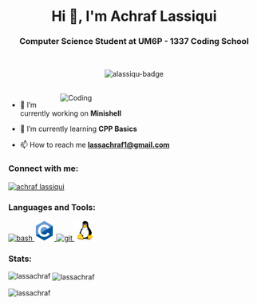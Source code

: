 <h1 align="center">Hi 👋, I'm Achraf Lassiqui</h1>
<h3 align="center">Computer Science Student at UM6P - 1337 Coding School</h3>
<br>
<p align="center"><img alt="alassiqu-badge" src="https://badge.mediaplus.ma/darkblue/alassiqu" ></p>
<br>
<img align="right" alt="Coding" width="400" src="https://camo.githubusercontent.com/7de37139d0b4c1ce40865e799b446c0e963a3dd8fb68d239707237c40604fa3d/68747470733a2f2f63646e2e6472696262626c652e636f6d2f75736572732f3733303730332f73637265656e73686f74732f363538313234332f6176656e746f2e676966">

- 🔭 I’m currently working on **Minishell**

- 🌱 I’m currently learning **CPP Basics**

- 📫 How to reach me **lassachraf1@gmail.com**

<h3 align="left">Connect with me:</h3>
<p align="left">
<a href="https://linkedin.com/in/achraf lassiqui" target="blank"><img align="center" src="https://raw.githubusercontent.com/rahuldkjain/github-profile-readme-generator/master/src/images/icons/Social/linked-in-alt.svg" alt="achraf lassiqui" height="30" width="40" /></a>
</p>

<h3 align="left">Languages and Tools:</h3>
<p align="left"> <a href="https://www.gnu.org/software/bash/" target="_blank" rel="noreferrer"> <img src="https://www.vectorlogo.zone/logos/gnu_bash/gnu_bash-icon.svg" alt="bash" width="40" height="40"/> </a> <a href="https://www.cprogramming.com/" target="_blank" rel="noreferrer"> <img src="https://raw.githubusercontent.com/devicons/devicon/master/icons/c/c-original.svg" alt="c" width="40" height="40"/> </a> <a href="https://git-scm.com/" target="_blank" rel="noreferrer"> <img src="https://www.vectorlogo.zone/logos/git-scm/git-scm-icon.svg" alt="git" width="40" height="40"/> </a> <a href="https://www.linux.org/" target="_blank" rel="noreferrer"> <img src="https://raw.githubusercontent.com/devicons/devicon/master/icons/linux/linux-original.svg" alt="linux" width="40" height="40"/> </a> </p>

<h3 align="left">Stats:</h3>

<p><img align="left" src="https://github-readme-stats.vercel.app/api/top-langs?username=lassachraf&show_icons=true&locale=en&layout=compact" alt="lassachraf" /></p>

<p>&nbsp;<img align="center" src="https://github-readme-stats.vercel.app/api?username=lassachraf&show_icons=true&locale=en" alt="lassachraf" /></p>

<p><img align="center" src="https://github-readme-streak-stats.herokuapp.com/?user=lassachraf&" alt="lassachraf" /></p>
